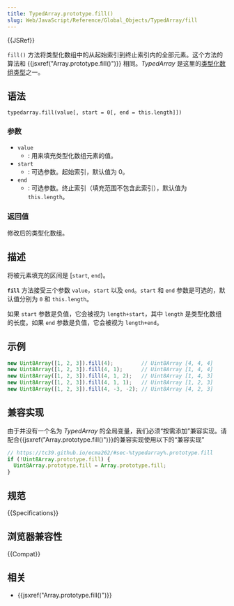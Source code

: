```yaml
---
title: TypedArray.prototype.fill()
slug: Web/JavaScript/Reference/Global_Objects/TypedArray/fill
---
```


{{JSRef}}

`fill()` 方法将类型化数组中的从起始索引到终止索引内的全部元素。这个方法的算法和 {{jsxref("Array.prototype.fill()")}} 相同。_TypedArray_ 是这里的[类型化数组类型](/zh-CN/docs/Web/JavaScript/Reference/Global_Objects/TypedArray#TypedArray_objects)之一。

## 语法

```plain
typedarray.fill(value[, start = 0[, end = this.length]])
```

### 参数

- `value`
  - : 用来填充类型化数组元素的值。
- `start`
  - : 可选参数。起始索引，默认值为 0。
- `end`
  - : 可选参数。终止索引（填充范围不包含此索引），默认值为 `this.length`。

### 返回值

修改后的类型化数组。

## 描述

将被元素填充的区间是 \[`start`, `end`)。

**`fill`** 方法接受三个参数 `value`，`start` 以及 `end`。`start` 和 `end` 参数是可选的，默认值分别为 `0` 和 `this.length`。

如果 `start` 参数是负值，它会被视为 `length+start`，其中 `length` 是类型化数组的长度。如果 `end` 参数是负值，它会被视为 `length+end`。

## 示例

```js
new Uint8Array([1, 2, 3]).fill(4);         // Uint8Array [4, 4, 4]
new Uint8Array([1, 2, 3]).fill(4, 1);      // Uint8Array [1, 4, 4]
new Uint8Array([1, 2, 3]).fill(4, 1, 2);   // Uint8Array [1, 4, 3]
new Uint8Array([1, 2, 3]).fill(4, 1, 1);   // Uint8Array [1, 2, 3]
new Uint8Array([1, 2, 3]).fill(4, -3, -2); // Uint8Array [4, 2, 3]
```

## 兼容实现

由于并没有一个名为 _TypedArray_ 的全局变量，我们必须“按需添加”兼容实现。请配合{{jsxref("Array.prototype.fill()")}}的兼容实现使用以下的“兼容实现”

```js
// https://tc39.github.io/ecma262/#sec-%typedarray%.prototype.fill
if (!Uint8Array.prototype.fill) {
  Uint8Array.prototype.fill = Array.prototype.fill;
}
```

## 规范

{{Specifications}}

## 浏览器兼容性

{{Compat}}

## 相关

- {{jsxref("Array.prototype.fill()")}}
